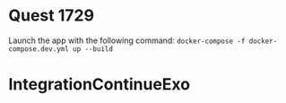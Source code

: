 # Quest 1729

Launch the app with the following command: `docker-compose -f docker-compose.dev.yml up --build`
# IntegrationContinueExo

